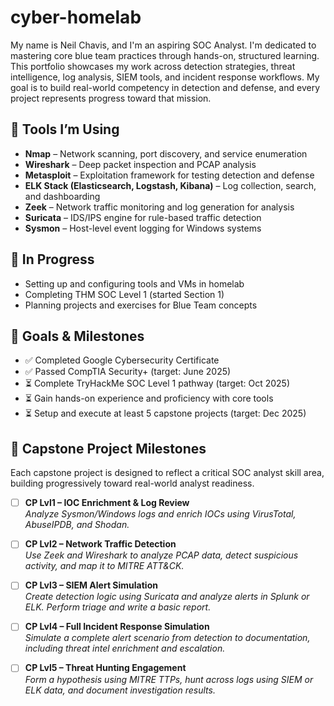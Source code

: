 # cyber-homelab
My name is Neil Chavis, and I'm an aspiring SOC Analyst. I'm dedicated to mastering core blue team practices through hands-on, structured learning. This portfolio showcases my work across detection strategies, threat intelligence, log analysis, SIEM tools, and incident response workflows. My goal is to build real-world competency in detection and defense, and every project represents progress toward that mission.

## 🔧 Tools I’m Using
- **Nmap** – Network scanning, port discovery, and service enumeration
- **Wireshark** – Deep packet inspection and PCAP analysis
- **Metasploit** – Exploitation framework for testing detection and defense
- **ELK Stack (Elasticsearch, Logstash, Kibana)** – Log collection, search, and dashboarding
- **Zeek** – Network traffic monitoring and log generation for analysis
- **Suricata** – IDS/IPS engine for rule-based traffic detection
- **Sysmon** – Host-level event logging for Windows systems

## 📝 In Progress
- Setting up and configuring tools and VMs in homelab
- Completing THM SOC Level 1 (started Section 1)
- Planning projects and exercises for Blue Team concepts

## 🎯 Goals & Milestones
- ✅ Completed Google Cybersecurity Certificate
- ✅ Passed CompTIA Security+ (target: June 2025)
- ⏳ Complete TryHackMe SOC Level 1 pathway (target: Oct 2025)
- ⏳ Gain hands-on experience and proficiency with core tools
- ⏳ Setup and execute at least 5 capstone projects (target: Dec 2025)

## 🎯 Capstone Project Milestones
Each capstone project is designed to reflect a critical SOC analyst skill area, building progressively toward real-world analyst readiness.
- [ ] **CP Lvl1 – IOC Enrichment & Log Review**  
  _Analyze Sysmon/Windows logs and enrich IOCs using VirusTotal, AbuseIPDB, and Shodan._

- [ ] **CP Lvl2 – Network Traffic Detection**  
  _Use Zeek and Wireshark to analyze PCAP data, detect suspicious activity, and map it to MITRE ATT&CK._

- [ ] **CP Lvl3 – SIEM Alert Simulation**  
  _Create detection logic using Suricata and analyze alerts in Splunk or ELK. Perform triage and write a basic report._

- [ ] **CP Lvl4 – Full Incident Response Simulation**  
  _Simulate a complete alert scenario from detection to documentation, including threat intel enrichment and escalation._

- [ ] **CP Lvl5 – Threat Hunting Engagement**  
  _Form a hypothesis using MITRE TTPs, hunt across logs using SIEM or ELK data, and document investigation results._
